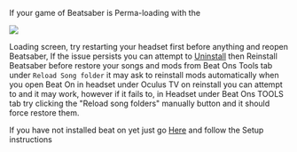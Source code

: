 If your game of Beatsaber is Perma-loading with the

 ![](https://cdn.discordapp.com/attachments/608376262347587595/608578090410704897/3dots.png) 

Loading screen, try restarting your headset first before anything and reopen Beatsaber, 
If the issue persists you can attempt to [Uninstall](https://github.com/the-expanse/SideQuest/wiki/.My-apps-won't-uninstall-what's-wrong%3F) then Reinstall Beatsaber before restore your songs and mods from Beat Ons Tools tab under `Reload Song folder` it  may ask to reinstall mods automatically when you open Beat On in headset under Oculus TV on reinstall you can attempt to and it may work, however if it fails to, in Headset under Beat Ons TOOLS tab try clicking the "Reload song folders" manually button and it should force restore them.

If you have not installed beat on yet just go [Here](https://sidequestvr.com/#/app/14) and follow the Setup instructions